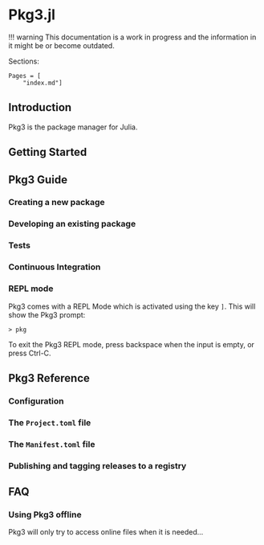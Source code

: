 # Pkg3.jl

!!! warning
    This documentation is a work in progress and the information in it might be or become outdated.

Sections:

```@contents
Pages = [
    "index.md"]
```

## Introduction

Pkg3 is the package manager for Julia.


## Getting Started

## Pkg3 Guide

### Creating a new package

### Developing an existing package

### Tests

### Continuous Integration

### REPL mode

Pkg3 comes with a REPL Mode which is activated using the key `]`. This will show the Pkg3 prompt:

```
> pkg
```

To exit the Pkg3 REPL mode, press backspace when the input is empty, or press Ctrl-C.

## Pkg3 Reference

### Configuration

### The `Project.toml` file

### The `Manifest.toml` file

### Publishing and tagging releases to a registry

## FAQ

### Using Pkg3 offline

Pkg3 will only try to access online files when it is needed...

###

